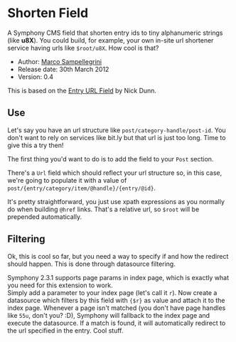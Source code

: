# Shorten Field

A Symphony CMS field that shorten entry ids to tiny alphanumeric strings (like **u8X**).
You could build, for example, your own in-site url shortener service having urls like `$root/u8X`. How cool is that?


* Author: [Marco Sampellegrini](http://github.com/alpacaaa)
* Release date: 30th March 2012
* Version: 0.4

This is based on the [Entry URL Field](http://github.com/nickdunn/entry_url_field/) by Nick Dunn.


## Use

Let's say you have an url structure like `post/category-handle/post-id`.
You don't want to rely on services like bit.ly but that url is just too long. Time to give this a try then!

The first thing you'd want to do is to add the field to your `Post` section.

There's a `Url` field which should reflect your url structure so, in this case, 
we're going to populate it with a value of `post/{entry/category/item/@handle}/{entry/@id}`.

It's pretty straightforward, you just use xpath expressions as you normally do when building `@href` links.
That's a relative url, so `$root` will be prepended automatically.


## Filtering

Ok, this is cool so far, but you need a way to specify if and how the redirect should happen.
This is done through datasource filtering.

Symphony 2.3.1 supports page params in index page, which is exactly what you need for this extension to work.  
Simply add a parameter to your index page (let's call it `r`). Now create a datasource which filters by 
this field with `{$r}` as value and attach it to the index page. Whenever a page isn't matched (you don't have 
page handles like `55u`, don't you? :D), Symphony will fallback to the index page and execute the datasource.
If a match is found, it will automatically redirect to the url specified in the entry. Cool stuff.